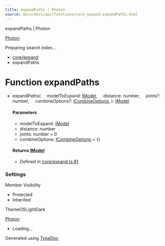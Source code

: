 ```yaml
---
title: expandPaths | Photon
source: docs/docs/api/functions/core_expand.expandPaths.html
---
```


expandPaths | Photon

[Photon](../index.md)




Preparing search index...

* [core/expand](../modules/core_expand.md)
* expandPaths

# Function expandPaths

* expandPaths(
      modelToExpand: [IModel](../interfaces/core_schema.IModel.md),
      distance: number,
      joints?: number,
      combineOptions?: [ICombineOptions](../interfaces/core_maker.ICombineOptions.md),
  ): [IModel](../interfaces/core_schema.IModel.md)

  #### Parameters

  + modelToExpand: [IModel](../interfaces/core_schema.IModel.md)
  + distance: number
  + joints: number = 0
  + combineOptions: [ICombineOptions](../interfaces/core_maker.ICombineOptions.md) = {}

  #### Returns [IModel](../interfaces/core_schema.IModel.md)

  + Defined in [core/expand.ts:81](https://github.com/mwhite454/photon/blob/main/packages/photon/src/core/expand.ts#L81)

### Settings

Member Visibility

* Protected
* Inherited

ThemeOSLightDark

[Photon](../index.md)

* Loading...

Generated using [TypeDoc](https://typedoc.org/)
